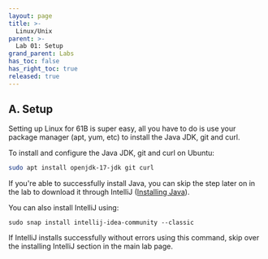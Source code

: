 ```yaml
---
layout: page
title: >-
  Linux/Unix
parent: >-
  Lab 01: Setup
grand_parent: Labs
has_toc: false
has_right_toc: true
released: true
---
```


## A. Setup

Setting up Linux for 61B is super easy, all you have to do is use your package
manager (apt, yum, etc) to install the Java JDK, git and curl.

To install and configure the Java JDK, git and curl on Ubuntu:

```sh
sudo apt install openjdk-17-jdk git curl
```

If you're able to successfully install Java, you can skip the step later on in the lab to 
download it through IntelliJ ([Installing Java](index.md#installing-intellij)).

You can also install IntelliJ using: 
```shell
sudo snap install intellij-idea-community --classic
```

If IntelliJ installs successfully without errors using this command, skip over the installing IntelliJ section 
in the main lab page. 

